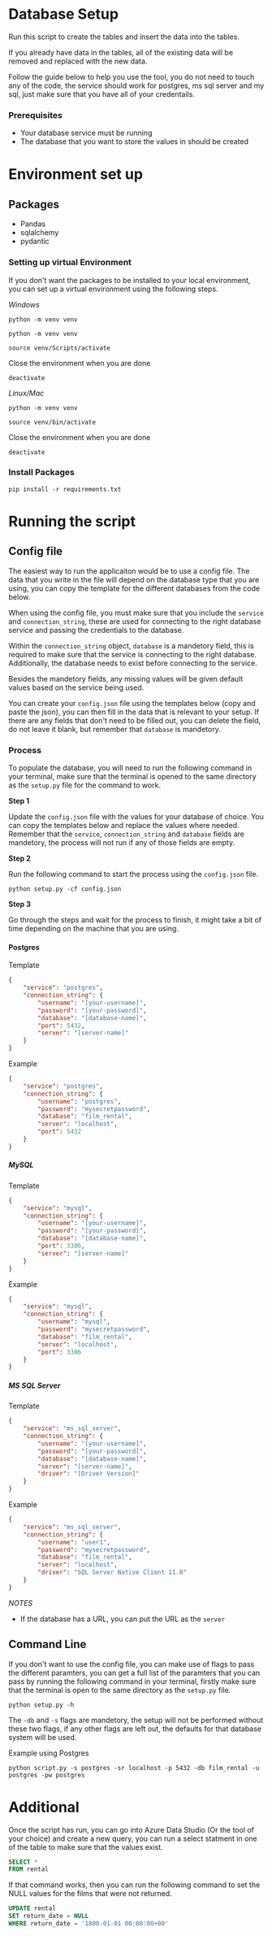 # Database Setup 
Run this script to create the tables and insert the data into the tables.

If you already have data in the tables, all of the existing data will be removed and replaced with the new data.

Follow the guide below to help you use the tool, you do not need to touch any of the code, the service should work for postgres, ms sql server and my sql, just make sure that you have all of your credentails.

### Prerequisites
- Your database service must be running 
- The database that you want to store the values in should be created 

# Environment set up

## Packages
- Pandas
- sqlalchemy
- pydantic

### Setting up virtual Environment 
If you don't want the packages to be installed to your local environment, you can set up a virtual environment using the following steps.

*Windows* 
```shell
python -m venv venv
```

```shell
python -m venv venv
```

```shell
source venv/Scripts/activate
```

Close the environment when you are done
```shell
deactivate
```

*Linux/Mac*
```shell
python -m venv venv
```

```shell
source venv/bin/activate
```

Close the environment when you are done
```shell
deactivate
```

### Install Packages 
```shell 
pip install -r requirements.txt
```

# Running the script 

## Config file
The easiest way to run the applicaiton would be to use a config file. The data that you write in the file will depend on the database type that you are using, you can copy the template for the different databases from the code below.

When using the config file, you must make sure that you include the `service` and `connection_string`, these are used for connecting to the right database service and passing the credentials to the database.

Within the `connection_string` object, `database` is a mandetory field, this is required to make sure that the service is connecting to the right database. Additionally, the database needs to exist before connecting to the service.

Besides the mandetory fields, any missing values will be given default values based on the service being used.

You can create your `config.json` file using the templates below (copy and paste the json), you can then fill in the data that is relevant to your setup. If there are any fields that don't need to be filled out, you can delete the field, do not leave it blank, but remember that `database` is mandetory.


### Process 
To populate the database, you will need to run the following command in your terminal, make sure that the terminal is opened to the same directory as the `setup.py` file for the command to work.

**Step 1**

Update the `config.json` file with the values for your database of choice. You can copy the templates below and replace the values where needed. Remember that the `service`, `connection_string` and `database` fields are mandetory, the process will not run if any of those fields are empty.

**Step 2**

Run the following command to start the process using the `config.json` file.
```shell
python setup.py -cf config.json
```

**Step 3**

Go through the steps and wait for the process to finish, it might take a bit of time depending on the machine that you are using.


#### Postgres

Template
```json
{
    "service": "postgres",
    "connection_string": {
        "username": "[your-username]",
        "password": "[your-password]",        
        "database": "[database-name]",
        "port": 5432,
        "server": "[server-name]"
    }
}
```

Example
```json
{
    "service": "postgres",
    "connection_string": {
        "username": "postgres",
        "password": "mysecretpassword",        
        "database": "film_rental",
        "server": "localhost",
        "port": 5432        
    }
}
```

##### MySQL

Template
```json
{
    "service": "mysql",
    "connection_string": {
        "username": "[your-username]",
        "password": "[your-password]",        
        "database": "[database-name]",
        "port": 3306,
        "server": "[server-name]"
    }
}
```

Example
```json
{
    "service": "mysql",
    "connection_string": {
        "username": "mysql",
        "password": "mysecretpassword",        
        "database": "film_rental",
        "server": "localhost",
        "port": 3306        
    }
}
```

##### MS SQL Server

Template
```json
{
    "service": "ms_sql_server",
    "connection_string": {
        "username": "[your-username]",
        "password": "[your-password]",        
        "database": "[database-name]",
        "server": "[server-name]",
        "driver": "[Driver Version]"
    }
}
```

Example
```json
{
    "service": "ms_sql_server",
    "connection_string": {
        "username": "user1",
        "password": "mysecretpassword",        
        "database": "film_rental",
        "server": "localhost",     
        "driver": "SQL Server Native Client 11.0"
    }
}
```

*NOTES*
- If the database has a URL, you can put the URL as the `server`

## Command Line 

If you don't want to use the config file, you can make use of flags to pass the different paramters, you can get a full list of the paramters that you can pass by running the following command in your terminal, firstly make sure that the terminal is open to the same directory as the `setup.py` file.

```shell 
python setup.py -h
```

The `-db` and `-s` flags are mandetory, the setup will not be performed without these two flags, if any other flags are left out, the defaults for that database system will be used.

Example using Postgres
```shell 
python script.py -s postgres -sr localhost -p 5432 -db film_rental -u postgres -pw postgres
```

# Additional 

Once the script has run, you can go into Azure Data Studio (Or the tool of your choice) and create a new query, you can run a select statment in one of the table to make sure that the values exist.

```sql 
SELECT * 
FROM rental 
```

If that command works, then you can run the following command to set the NULL values for the films that were not returned.

```sql 
UPDATE rental 
SET return_date = NULL
WHERE return_date = '1800-01-01 00:00:00+00'
```
